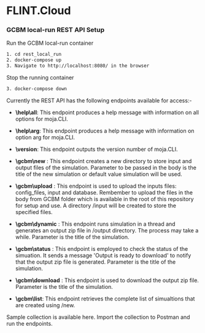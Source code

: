 # FLINT.Cloud

### GCBM local-run REST API Setup  

Run the GCBM local-run container
```bash
1. cd rest_local_run
2. docker-compose up
3. Navigate to http://localhost:8080/ in the browser
```

Stop the running container 
```bash
3. docker-compose down
```

Currently the REST API has the following endpoints available for access:-

- **\help\all**: This endpoint produces a help message with information on all options for moja.CLI.

- **\help\arg**: This endpoint produces a help message with information on option arg for moja.CLI.

- **\version**: This endpoint outputs the version number of moja.CLI.

- **\gcbm\new** : This endpoint creates a new directory to store input and output files of the simulation. Parameter to be passed in the body is the title of the new simulation or default value simulation will be used.

- **\gcbm\upload** : This endpoint is used to upload the inputs files: config_files, input and database. Rembember to upload the files in the body from GCBM folder which is available in the root of this repository for setup and use. A directory /input will be created to store the specified files. 

- **\gcbm\dynamic** : This endpoint runs simulation in a thread and generates an output zip file in /output directory. The process may take a while. Parameter is the title of the simulation.

- **\gcbm\status** : This endpoint is employed to check the status of the simuation. It sends a message 'Output is ready to download' to notify that the output zip file is generated. Parameter is the title of the simulation.

- **\gcbm\download** : This endpoint is used to download the output zip file. Parameter is the title of the simulation.

- **\gcbm\list**: This endpoint retrieves the complete list of simualtions that are created using /new.

Sample collection is available here. Import the collection to Postman and run the endpoints.